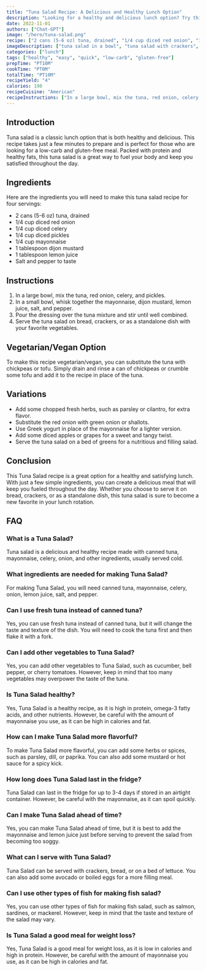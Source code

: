 ```yaml
---
title: "Tuna Salad Recipe: A Delicious and Healthy Lunch Option"
description: "Looking for a healthy and delicious lunch option? Try this easy Tuna Salad recipe that is both nutritious and satisfying. With just a few simple ingredients, you can whip up a tasty meal in no time!"
date: 2022-11-01
authors: ["Chat-GPT"]
image: "/hero/tuna-salad.png"
recipe: ["2 cans (5-6 oz) tuna, drained", "1/4 cup diced red onion", "1/4 cup diced celery", "1/4 cup diced pickles", "1/4 cup mayonnaise", "1 tablespoon dijon mustard", "1 tablespoon lemon juice", "Salt and pepper to taste"]
imageDescription: ["tuna salad in a bowl", "tuna salad with crackers", "tuna salad sandwich", "tuna salad with vegetables"]
categories: ["lunch"]
tags: ["healthy", "easy", "quick", "low-carb", "gluten-free"]
prepTime: "PT10M"
cookTime: "PT0M"
totalTime: "PT10M"
recipeYield: "4"
calories: 190
recipeCuisine: "American"
recipeInstructions: ["In a large bowl, mix the tuna, red onion, celery, and pickles.", "In a small bowl, whisk together the mayonnaise, dijon mustard, lemon juice, salt, and pepper.", "Pour the dressing over the tuna mixture and stir until well combined.", "Serve the tuna salad on bread, crackers, or as a standalone dish with your favorite vegetables."]
---
```


## Introduction

Tuna salad is a classic lunch option that is both healthy and delicious. This recipe takes just a few minutes to prepare and is perfect for those who are looking for a low-carb and gluten-free meal. Packed with protein and healthy fats, this tuna salad is a great way to fuel your body and keep you satisfied throughout the day.

## Ingredients

Here are the ingredients you will need to make this tuna salad recipe for four servings:

- 2 cans (5-6 oz) tuna, drained
- 1/4 cup diced red onion
- 1/4 cup diced celery
- 1/4 cup diced pickles
- 1/4 cup mayonnaise
- 1 tablespoon dijon mustard
- 1 tablespoon lemon juice
- Salt and pepper to taste

## Instructions

1. In a large bowl, mix the tuna, red onion, celery, and pickles.
2. In a small bowl, whisk together the mayonnaise, dijon mustard, lemon juice, salt, and pepper.
3. Pour the dressing over the tuna mixture and stir until well combined.
4. Serve the tuna salad on bread, crackers, or as a standalone dish with your favorite vegetables.

## Vegetarian/Vegan Option

To make this recipe vegetarian/vegan, you can substitute the tuna with chickpeas or tofu. Simply drain and rinse a can of chickpeas or crumble some tofu and add it to the recipe in place of the tuna.

## Variations

- Add some chopped fresh herbs, such as parsley or cilantro, for extra flavor.
- Substitute the red onion with green onion or shallots.
- Use Greek yogurt in place of the mayonnaise for a lighter version.
- Add some diced apples or grapes for a sweet and tangy twist.
- Serve the tuna salad on a bed of greens for a nutritious and filling salad.

## Conclusion

This Tuna Salad recipe is a great option for a healthy and satisfying lunch. With just a few simple ingredients, you can create a delicious meal that will keep you fueled throughout the day. Whether you choose to serve it on bread, crackers, or as a standalone dish, this tuna salad is sure to become a new favorite in your lunch rotation.

## FAQ

### What is a Tuna Salad?

Tuna salad is a delicious and healthy recipe made with canned tuna, mayonnaise, celery, onion, and other ingredients, usually served cold.

### What ingredients are needed for making Tuna Salad?

For making Tuna Salad, you will need canned tuna, mayonnaise, celery, onion, lemon juice, salt, and pepper.

### Can I use fresh tuna instead of canned tuna?

Yes, you can use fresh tuna instead of canned tuna, but it will change the taste and texture of the dish. You will need to cook the tuna first and then flake it with a fork.

### Can I add other vegetables to Tuna Salad?

Yes, you can add other vegetables to Tuna Salad, such as cucumber, bell pepper, or cherry tomatoes. However, keep in mind that too many vegetables may overpower the taste of the tuna.

### Is Tuna Salad healthy?

Yes, Tuna Salad is a healthy recipe, as it is high in protein, omega-3 fatty acids, and other nutrients. However, be careful with the amount of mayonnaise you use, as it can be high in calories and fat.

### How can I make Tuna Salad more flavorful?

To make Tuna Salad more flavorful, you can add some herbs or spices, such as parsley, dill, or paprika. You can also add some mustard or hot sauce for a spicy kick.

### How long does Tuna Salad last in the fridge?

Tuna Salad can last in the fridge for up to 3-4 days if stored in an airtight container. However, be careful with the mayonnaise, as it can spoil quickly.

### Can I make Tuna Salad ahead of time?

Yes, you can make Tuna Salad ahead of time, but it is best to add the mayonnaise and lemon juice just before serving to prevent the salad from becoming too soggy.

### What can I serve with Tuna Salad?

Tuna Salad can be served with crackers, bread, or on a bed of lettuce. You can also add some avocado or boiled eggs for a more filling meal.

### Can I use other types of fish for making fish salad?

Yes, you can use other types of fish for making fish salad, such as salmon, sardines, or mackerel. However, keep in mind that the taste and texture of the salad may vary. 

### Is Tuna Salad a good meal for weight loss?

Yes, Tuna Salad is a good meal for weight loss, as it is low in calories and high in protein. However, be careful with the amount of mayonnaise you use, as it can be high in calories and fat.